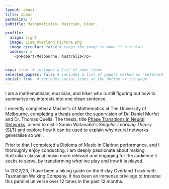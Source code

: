 ```yaml
---
layout: about
title: about
permalink: /
subtitle: Mathematician, Musician, Hiker. 

profile:
  align: right
  image: Liam_Overland_Picture.png
  image_circular: false # crops the image to make it circular
  address: >
    <p>Hobart/Melbourne, Australia</p>


news: true  # includes a list of news items
selected_papers: false # includes a list of papers marked as "selected={true}"
social: true  # includes social icons at the bottom of the page
---
```


I am a mathematician, musician, and hiker who is still figuring out how to summarise my interests into one clean sentence. 

I recently completed a Master's of Mathematics at The University of Melbourne, completing a thesis under the supervision of Dr. Daniel Murfet and Dr. Thomas Quella. 
The thesis, title [Phase Transitions in Neural Networks](http://therisingsea.org/notes/MSc-Carroll.pdf), aimed to distill Sumio Watanabe's _Singular Learning Theory_ (SLT) and explore how it can be used to explain why neural networks generalise so well. 

Prior to that I completed a Diploma of Music in Clarinet performance, and I thoroughly enjoy conducting. I am deeply passionate about making Australian classical music more relevant and engaging for the audience it seeks to serve, by transforming _what_ we play and _how_ it is played. 

In 2022/23, I have been a hiking guide on the 6-day Overland Track with Tasmanian Walking Company. It has been an immense privilege to traverse this parallel universe over 12 times in the past 12 months.  
